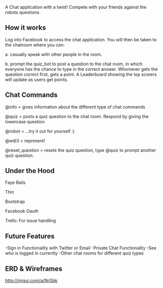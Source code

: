 A Chat application with a twist! Compete with your friends against the robots questions.

How it works
---
Log into Facebook to access the chat application.  You will then be taken to the chatroom where you can:

a. casually speak with other people in the room.

b. prompt the quiz_bot to post a question to the chat room, in which everyone has the chance to type in the correct answer. Whomever gets the question correct first, gets a point.  A Leaderboard showing the top scorers will update as users get points.

Chat Commands
---
@info = gives information about the different type of chat commands

@quiz = posts a quiz question to the chat room. Respond by giving the lowercase question

@robot = ...try it out for yourself :)

@wdi3 = represent!

@reset_question = resets the quiz question, type @quiz to prompt another quiz question.

Under the Hood
---
Faye Rails

Thin

Bootstrap

Facebook Oauth

Trello: For issue handling


Future Features
---
-Sign in Functionality with Twitter or Email
-Private Chat Functionality
-See who is logged in currently
-Other chat rooms for different quiz types

ERD & Wireframes
---
http://imgur.com/a/NrGbk
